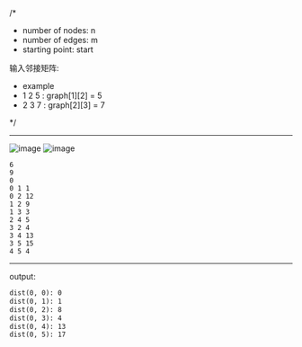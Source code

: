 /*
- number of nodes: n
- number of edges: m
- starting point: start

输入邻接矩阵:
- example
- 1 2 5 : graph[1][2] = 5
- 2 3 7 : graph[2][3] = 7

*/

--------------------------------------------------------
![image](https://img-blog.csdnimg.cn/20190221213659917.png)
![image](https://img-blog.csdnimg.cn/20190221213707307.png)

```
6
9
0
0 1 1
0 2 12
1 2 9
1 3 3
2 4 5
3 2 4
3 4 13
3 5 15
4 5 4
```

---
output:
```html
dist(0, 0): 0
dist(0, 1): 1
dist(0, 2): 8
dist(0, 3): 4
dist(0, 4): 13
dist(0, 5): 17
```